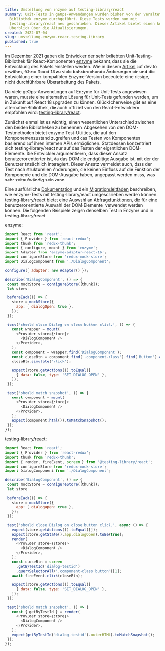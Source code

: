 ```yaml
---
title: Umstellung von enzyme auf testing-library/react
summary: Unit-Tests in geOps-Anwendungen wurden bisher von der veralteten
  Bibliothek enzyme durchgeführt. Diese Tests wurden nun mit
  testing-library/react neu geschrieben. Dieser Artikel bietet einen kurzen
  Überblick über die Aktualisierungen.
created: 2022-07-04
slug: umstellung-enzyme-react-testing-library
published: true
---
```

Im Dezember 2021 gaben die Entwickler der sehr beliebten Unit-Testing-Bibliothek für React-Komponenten [enzyme](https://enzymejs.github.io/enzyme/) bekannt, dass sie die Entwicklung des Pakets einstellen werden. Wie in diesem [Artikel](https://dev.to/wojtekmaj/enzyme-is-dead-now-what-ekl) auf dev.to erwähnt, führte React 18 zu viele bahnbrechende Änderungen ein und die Entwicklung einer kompatiblen Enzyme-Version bedeutete eine riesige, nicht durchführbare Überarbeitung des Pakets.

Da viele geOps-Anwendungen auf Enzyme für Unit-Tests angewiesen waren, musste eine alternative Lösung für Unit-Tests gefunden werden, um in Zukunft auf React 18 upgraden zu können. Glücklicherweise gibt es eine alternative Bibliothek, die auch offiziell von den React-Entwicklern empfohlen wird: [testing-library/react](https://testing-library.com/react).

Zunächst einmal ist es wichtig, einen wesentlichen Unterschied zwischen den beiden Bibliotheken zu benennen. Abgesehen von den DOM-Testmethoden bietet enzyme Test-Utilities, die auf den Komponentenzustand zugreifen und das Testen von Komponenten basierend auf ihren internen APIs ermöglichen. Stattdessen konzentriert sich testing-library/react nur auf das Testen der eigentlichen DOM-Elemente. Die Entwickler argumentieren, dass dieser Ansatz benutzerorientierter ist, da das DOM die endgültige Ausgabe ist, mit der der Benutzer tatsächlich interagiert. Dieser Ansatz vermeidet auch, dass der Test nach strukturellen Änderungen, die keinen Einfluss auf die Funktion der Komponente und die DOM-Ausgabe haben, angepasst werden muss, was sehr zeitaufwändig sein kann.

Eine ausführliche [Dokumentation](https://testing-library.com/docs/react-testing-library/intro/) und ein [Migrationsleitfaden](https://testing-library.com/docs/react-testing-library/migrate-from-enzyme) beschreiben, wie enzyme-Tests mit testing-library/react umgeschrieben werden können. testing-library/react bietet eine Auswahl an [Abfragefunktionen](https://testing-library.com/docs/queries/about), die für eine benutzerorientierte Auswahl der DOM-Elemente  verwendet werden können. Die folgenden Beispiele zeigen denselben Test in Enzyme und in testing-library/react.


enzyme:

```js
import React from 'react';
import { Provider } from 'react-redux';
import thunk from 'redux-thunk';
import { configure, mount } from 'enzyme';
import Adapter from 'enzyme-adapter-react-16';
import configureStore from 'redux-mock-store';
import DialogComponent from './DialogComponent';

configure({ adapter: new Adapter() });

describe('DialogComponent', () => {
 const mockStore = configureStore([thunk]);
 let store;

 beforeEach(() => {
   store = mockStore({
     app: { dialogOpen: true },
   });
 });

 test('should close Dialog on close button click.', () => {
   const wrapper = mount(
     <Provider store={store}>
       <DialogComponent />
     </Provider>,
   );
   const component = wrapper.find('DialogComponent');
   const closeBtn = component.find('.component-class').find('Button').at(1);
   closeBtn.simulate('click');

   expect(store.getActions()).toEqual([
     { data: false, type: 'SET_DIALOG_OPEN' },
   ]);
 });

 test('should match snapshot', () => {
   const component = mount(
     <Provider store={store}>
       <DialogComponent />
     </Provider>,
   );
   expect(component.html()).toMatchSnapshot();
 });
});
```

testing-library/react:

```js
import React from 'react';
import { Provider } from 'react-redux';
import thunk from 'redux-thunk';
import { render, fireEvent, screen } from '@testing-library/react';
import configureStore from 'redux-mock-store';
import DialogComponent from './DialogComponent';

describe('DialogComponent', () => {
 const mockStore = configureStore([thunk]);
 let store;

 beforeEach(() => {
   store = mockStore({
     app: { dialogOpen: true },
   });
 });

 test('should close Dialog on close button click.', async () => {
   expect(store.getActions()).toEqual([]);
   expect(store.getState().app.dialogOpen).toBe(true);
   render(
     <Provider store={store}>
       <DialogComponent />
     </Provider>,
   );
   const closeBtn = screen
     .getByTestId('dialog-testid')
     .querySelectorAll('.component-class button')[1];
   await fireEvent.click(closeBtn);

   expect(store.getActions()).toEqual([
     { data: false, type: 'SET_DIALOG_OPEN' },
   ]);
 });

 test('should match snapshot', () => {
   const { getByTestId } = render(
     <Provider store={store}>
       <DialogComponent />
     </Provider>,
   );
   expect(getByTestId('dialog-testid').outerHTML).toMatchSnapshot();
 });
});
```